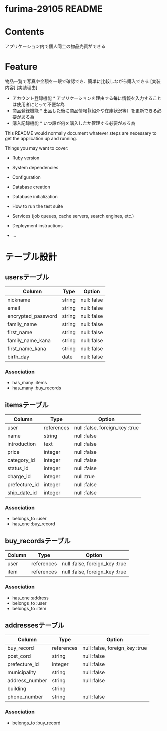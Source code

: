 # furima-29105 README

# Contents
  アプリケーション内で個人同士の物品売買ができる

# Feature
  物品一覧で写真や金額を一眼で確認でき、簡単に比較しながら購入できる
  [実装内容]               [実装理由]     
  * アカウント登録機能       * アプリケーションを理由する毎に情報を入力することは使用者にとって不便な為
  * 商品登録機能            * 出品した後に商品情報(紹介や在庫状況等）を更新できる必要がある為
  * 購入記録機能            * いつ誰が何を購入したか管理する必要がある為


This README would normally document whatever steps are necessary to get the
application up and running.

Things you may want to cover:

* Ruby version

* System dependencies

* Configuration

* Database creation

* Database initialization

* How to run the test suite

* Services (job queues, cache servers, search engines, etc.)

* Deployment instructions

* ...

# テーブル設計

## usersテーブル
| Column                | Type     | Option      |
| ----------------------| ---------|-------------|
|  nickname             | string   | null: false |
|  email                | string   | null: false |
|  encrypted_password   | string   | null: false |
|  family_name          | string   | null: false |
|  first_name           | string   | null: false |
|  family_name_kana     | string   | null: false |
|  first_name_kana      | string   | null: false |
|  birth_day            | date     | null: false |


### Association
- has_many :items
- has_many :buy_records

## itemsテーブル
| Column         | Type      | Option                        |
|----------------|---------- |-------------------------------|
|  user          | references| null :false, foreign_key :true|
|  name          | string    | null :false                   |
|  introduction  | text      | null :false                   |
|  price         | integer   | null :false                   |
|  category_id   | integer   | null :false                   |
|  status_id     | integer   | null :false                   |
|  charge_id     | integer   | null :true                    |
|  prefecture_id | integer   | null :false                   |
|  ship_date_id  | integer   | null :false                   |

### Association
- belongs_to :user
- has_one :buy_record

## buy_recordsテーブル
| Column       | Type      | Option                         |
| -------------|-----------|--------------------------------|
| user         | references| null :false, foreign_key :true |
| item         | references| null :false, foreign_key :true |

### Association
- has_one :address
- belongs_to :user
- belongs_to :item

## addressesテーブル
| Column         | Type      | Option                         |
|----------------|-----------|--------------------------------|
| buy_record     | references| null :false, foreign_key :true |
| post_cord      | string    | null :false                    |
| prefecture_id  | integer   | null :false                    |
| municipality   | string    | null :false                    |
| address_number | string    | null :false                    |
| building       | string    |                                |
| phone_number   | string    | null :false                    |

### Association
- belongs_to :buy_record



